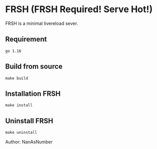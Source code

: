 # FRSH (FRSH Required! Serve Hot!)
FRSH is a minimal livereload sever.

## Requirement
```
go 1.16
```

## Build from source
```
make build
```

## Installation FRSH
```
make install
```

## Uninstall FRSH
```
make uninstall
```

Author: NanAsNumber
